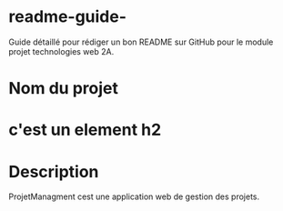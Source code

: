 # readme-guide-
Guide détaillé pour rédiger un bon README sur GitHub pour le module projet technologies web 2A.
# Nom du projet
# c'est un element h2
# Description 
ProjetManagment cest une application web de gestion des projets.

